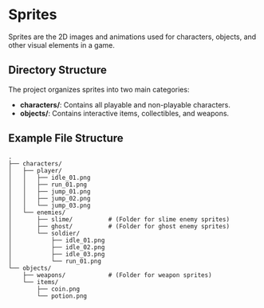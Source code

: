 # Sprites

Sprites are the 2D images and animations used for characters, objects, and other visual elements in a game.

## Directory Structure

The project organizes sprites into two main categories:

- **characters/**: Contains all playable and non-playable characters.
- **objects/**: Contains interactive items, collectibles, and weapons.

## Example File Structure
```
.
├── characters/
│   ├── player/
│   │   ├── idle_01.png
│   │   ├── run_01.png
│   │   ├── jump_01.png
│   │   ├── jump_02.png
│   │   └── jump_03.png
│   └── enemies/
│       ├── slime/          # (Folder for slime enemy sprites)
│       ├── ghost/          # (Folder for ghost enemy sprites)
│       └── soldier/
│           ├── idle_01.png
│           ├── idle_02.png
│           ├── idle_03.png
│           └── run_01.png
└── objects/
    ├── weapons/            # (Folder for weapon sprites)
    └── items/
        ├── coin.png
        └── potion.png
```